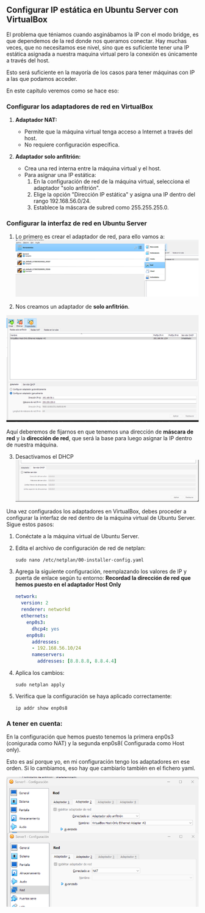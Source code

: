 ## Configurar IP estática en Ubuntu Server con VirtualBox

El problema que téniamos cuando asginábamos la IP con el modo bridge, es que dependemos de la red donde nos queramos conectar. Hay muchas veces, que no necesitamos ese nivel, sino que es suficiente tener una IP estática asignada a nuestra maquina virtual pero la conexión es únicamente a través del host. 

Esto será suficiente en la mayoría de los casos para tener máquinas con IP a las que podamos acceder. 

En este capítulo veremos como se hace eso:

### Configurar los adaptadores de red en VirtualBox

1. **Adaptador NAT:**
   - Permite que la máquina virtual tenga acceso a Internet a través del host.
   - No requiere configuración específica.

2. **Adaptador solo anfitrión:**
   - Crea una red interna entre la máquina virtual y el host.
   - Para asignar una IP estática:
     1. En la configuración de red de la máquina virtual, selecciona el adaptador "solo anfitrión".
     2. Elige la opción "Dirección IP estática" y asigna una IP dentro del rango 192.168.56.0/24.
     3. Establece la máscara de subred como 255.255.255.0.

### Configurar la interfaz de red en Ubuntu Server

1. Lo primero es crear el adaptador de red, para ello vamos a:
![Imagen de herramientas de red.](./images/herramientas_red.png "Herramientas de red.")

2. Nos creamos un adaptador de **solo anfitrión**.

![Imagen de adaptadores de red.](./images/adaptador_solo_anfitrion.png "Adaptador sólo anfitrión.")

Aquí deberemos de fijarnos en que tenemos una dirección de **máscara de red** y la **dirección de red**, que será la base para luego asignar la IP dentro de nuestra máquina.

3. Desactivamos el DHCP
![Imagen desactivar DHCP .](./images/desactiva_dhcp.png "Desactiva DHCP.")



Una vez configurados los adaptadores en VirtualBox, debes proceder a configurar la interfaz de red dentro de la máquina virtual de Ubuntu Server. Sigue estos pasos:

1. Conéctate a la máquina virtual de Ubuntu Server.

2. Edita el archivo de configuración de red de netplan:
   ```
   sudo nano /etc/netplan/00-installer-config.yaml
   ```

3. Agrega la siguiente configuración, reemplazando los valores de IP y puerta de enlace según tu entorno: **Recordad la dirección de red que hemos puesto en el adaptador Host Only**
   ```yaml
   network:
     version: 2
     renderer: networkd
     ethernets:
       enp0s3:
         dhcp4: yes
       enp0s8:
         addresses: 
         - 192.168.56.10/24
         nameservers:
           addresses: [8.8.8.8, 8.8.4.4]
   ```

4. Aplica los cambios:
   ```
   sudo netplan apply
   ```

5. Verifica que la configuración se haya aplicado correctamente:
   ```
   ip addr show enp0s8
   ```


### A tener en cuenta:

En la configuración que hemos puesto tenemos la primera enp0s3 (conigurada como NAT) y la segunda enp0s8( Configurada como Host only).

Esto es así porque yo, en mi configuración tengo los adaptadores en ese orden. Si lo cambiamos, eso hay que cambiarlo también en el fichero yaml.


![Imagen desactivar DHCP .](./images/adaptadores.png "Desactiva DHCP.")